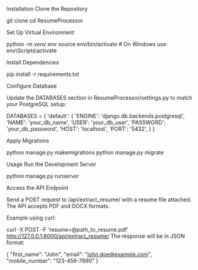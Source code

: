 Installation
Clone the Repository

git clone <repository-url>
cd ResumeProcessor

Set Up Virtual Environment

python -m venv env
source env/bin/activate  # On Windows use: env\Scripts\activate

Install Dependencies

pip install -r requirements.txt

Configure Database

Update the DATABASES section in ResumeProcessor/settings.py to match your PostgreSQL setup:

DATABASES = {
    'default': {
        'ENGINE': 'django.db.backends.postgresql',
        'NAME': 'your_db_name',
        'USER': 'your_db_user',
        'PASSWORD': 'your_db_password',
        'HOST': 'localhost',
        'PORT': '5432',
    }
}

Apply Migrations

python manage.py makemigrations
python manage.py migrate

Usage
Run the Development Server

python manage.py runserver

Access the API Endpoint

Send a POST request to /api/extract_resume/ with a resume file attached. The API accepts PDF and DOCX formats.

Example using curl:

curl -X POST -F 'resume=@path_to_resume.pdf' http://127.0.0.1:8000/api/extract_resume/
The response will be in JSON format:

{
    "first_name": "John",
    "email": "john.doe@example.com",
    "mobile_number": "123-456-7890"
}
